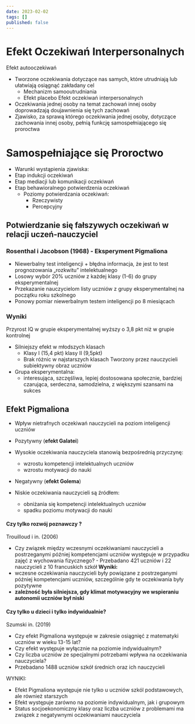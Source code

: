 ```yaml
---
date: 2023-02-02
tags: []
published: false
---
```

# Efekt Oczekiwań Interpersonalnych

Efekt autooczekiwań
- Tworzone oczekiwania dotyczące nas samych, które utrudniają lub ułatwiają osiągnąć zakładany cel  
	- Mechanizm samooutrudniania
	- Efekt placebo
Efekt oczekiwań interpersonalnych 
- Oczekiwania jednej osoby na temat zachowań innej osoby doprowadzają doujawnienia się tych zachowań
- Zjawisko, za sprawą którego oczekiwania jednej osoby, dotyczące zachowania innej osoby, pełnią funkcję samospełniającego się proroctwa

# Samospełniające się Proroctwo

- Warunki wystąpienia zjawiska:  
- Etap indukcji oczekiwań  
- Etap mediacji lub komunikacji oczekiwań  
- Etap behawioralnego potwierdzenia oczekiwań
	- Poziomy potwierdzania oczekiwań:
		- Rzeczywisty
		- Percepcyjny

## Potwierdzanie się fałszywych oczekiwań w relacji uczeń-nauczyciel

### Rosenthal i Jacobson (1968) - Eksperyment Pigmaliona
-   Niewerbalny test inteligencji + błędna informacja, że jest to test prognozowania „rozkwitu” intelektualnego
-   Losowy wybór 20% uczniów z każdej klasy (1-6) do grupy eksperymentalnej
-   Przekazanie nauczycielom listy uczniów z grupy eksperymentalnej na początku roku szkolnego
-   Ponowy pomiar niewerbalnym testem inteligencji po 8 miesiącach

### Wyniki
Przyrost IQ w grupie eksperymentalnej wyższy o 3,8 pkt niż w grupie kontrolnej 
- Silniejszy efekt w młodszych klasach
	- Klasy I (15,4 pkt) klasy II (9,5pkt) 
	- Brak różnic w najstarszych klasach
Tworzony przez nauczycieli subiektywny obraz uczniów 
- Grupa eksperymentalna:
	- interesująca, szczęśliwa, lepiej dostosowana społecznie, bardziej czarująca, serdeczna, samodzielna, z większymi szansami na sukces

## Efekt Pigmaliona

- Wpływ nietrafnych oczekiwań nauczycieli na poziom inteligencji uczniów

- Pozytywny (**efekt Galatei**)  
- Wysokie oczekiwania nauczyciela stanowią bezpośrednią przyczynę:  
	- wzrostu kompetencji intelektualnych uczniów 
	- wzrostu motywacji do nauki
- Negatywny (**efekt Golema**)
- Niskie oczekiwania nauczycieli są źródłem:  
	- obniżania się kompetencji intelektualnych uczniów 
	- spadku poziomu motywacji do nauki

#### Czy tylko rozwój poznawczy ?
Trouilloud i in. (2006)
- Czy związek między wczesnymi oczekiwaniami nauczycieli a postrzeganymi później
kompetencjami uczniów występuje w przypadku zajęć z wychowania fizycznego? - Przebadano 421 uczniów i 22 nauczycieli z 10 francuskich szkół
**Wyniki:**
- wczesne oczekiwania nauczycieli były powiązane z postrzeganymi później kompetencjami uczniów, szczególnie gdy te oczekiwania były pozytywne
- **zależność była silniejsza, gdy klimat motywacyjny we wspieraniu autonomii uczniów był niski**

#### Czy tylko u dzieci i tylko indywidualnie?
Szumski in. (2019)
-   Czy efekt Pigmaliona występuje w zakresie osiągnięć z matematyki uczniów w wieku 13-15 lat?
-   Czy efekt występuje wyłącznie na poziomie indywidualnym?
-   Czy liczba uczniów ze specjalnymi potrzebami wpływa na oczekiwania nauczyciela?
-   Przebadano 1488 uczniów szkół średnich oraz ich nauczycieli

WYNIKI:
- Efekt Pigmaliona występuje nie tylko u uczniów szkól podstawowych, ale również starszych
- Efekt występuje zarówno na poziomie indywidualnym, jak i grupowym
- Status socjoekonomiczny klasy oraz liczba uczniów z problemami ma związek z negatywnymi oczekiwaniami nauczyciela